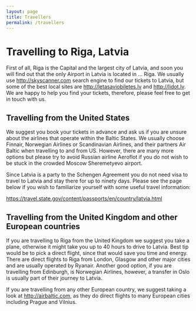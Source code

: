 ```yaml
---
layout: page
title: Travellers
permalink: /travellers
---
```


Travelling to Riga, Latvia
==========================

First of all, Riga is the Capital and the largest city of Latvia, and soon you
will find out that the only Airport in Latvia is located in ... Riga. We usually
use <http://skyscanner.com> search engine to find our tickets to Latvia, but
some of the best local sites are <http://letasaviobiletes.lv> and
<http://lidot.lv>. We are happy to help you find your tickets, therefore, please
feel free to get in touch with us.

Travelling from the United States
---------------------------------

We suggest you book your tickets in advance and ask us if you are unsure about
the airlines that operate within the Baltic States. We usually choose Finnair,
Norwegian Airlines or Scandinavian Airlines, and their partners Air Baltic when
travelling to and from US.  However, there are many more options but please try
to avoid Russian airline Aeroflot if you do not wish to be stuck in the crowded
Moscow Sheremetyevo airport.

Since Latvia is a party to the Schengen Agreement you do not need visa to travel
to Latvia and stay there for up to ninety days. Please see the page below if you
wish to familiarize yourself with some useful travel information:

<https://travel.state.gov/content/passports/en/country/latvia.html>

Travelling from the United Kingdom and other European countries
---------------------------------------------------------------

If you are travelling to Riga from the United Kingdom we suggest you take a
plane, otherwise it might take you up to 40 hours to drive to Latvia. Best tip
would be to pick a direct flight, since that would save you time and energy.
There are direct flights to Riga from London, Glasgow and other major cities and
are usually operated by Ryanair. Another good option, if you are travelling from
Edinburgh, is  Norwegian Airlines, however, a transfer in Oslo is usually part
of their journey to Latvia.

If you are travelling from any other European country, we suggest taking a look
at <http://airbaltic.com>, as they do direct flights to many European cities
including Prague and Vilnius.
